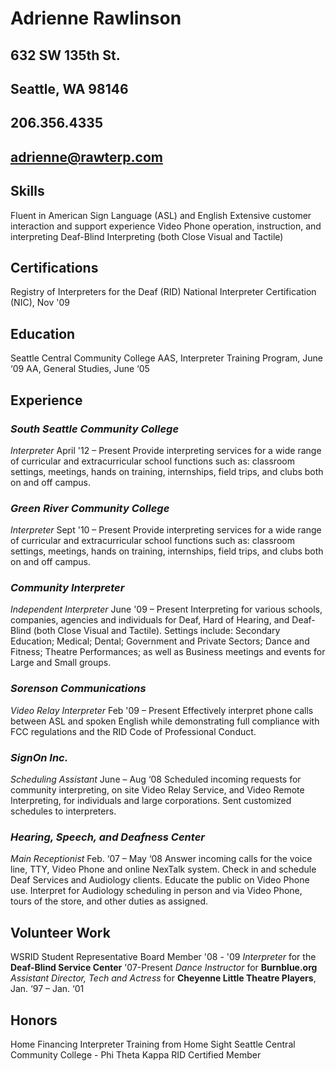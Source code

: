 # **Adrienne Rawlinson**
## **632 SW 135th St.**
## **Seattle, WA 98146**
## **206.356.4335**
## **adrienne@rawterp.com**

## **Skills**

Fluent in American Sign Language (ASL) and English
Extensive customer interaction and support experience
Video Phone operation, instruction, and interpreting
Deaf-Blind Interpreting (both Close Visual and Tactile)

## **Certifications**

Registry of Interpreters for the Deaf (RID)
National Interpreter Certification (NIC), Nov '09

## **Education**

Seattle Central Community College
AAS, Interpreter Training Program, June ‘09 
AA, General Studies, June ‘05

## **Experience**

### _South Seattle Community College_

_Interpreter_ April '12 – Present
Provide interpreting services for a wide range of curricular and extracurricular school functions such as: classroom settings, meetings, hands on training, internships, field trips, and clubs both on and off campus.

### _Green River Community College_

_Interpreter_ Sept '10 – Present
Provide interpreting services for a wide range of curricular and extracurricular school functions such as: classroom settings, meetings, hands on training, internships, field trips, and clubs both on and off campus.

### _Community Interpreter_

_Independent Interpreter_ June '09 – Present
Interpreting for various schools, companies, agencies and individuals for Deaf, Hard of Hearing, and Deaf-Blind (both Close Visual and Tactile). Settings include: Secondary Education; Medical; Dental; Government and Private Sectors; Dance and Fitness;  Theatre Performances; as well as Business meetings and events for Large and Small groups.

### _Sorenson Communications_

_Video Relay Interpreter_ Feb '09 – Present
Effectively interpret phone calls between ASL and spoken English while demonstrating full compliance with FCC regulations and the RID Code of Professional Conduct.

### _SignOn Inc._

_Scheduling Assistant_ June – Aug ‘08
Scheduled incoming requests for community interpreting, on site Video Relay Service, and Video Remote Interpreting, for individuals and large corporations. Sent customized schedules to interpreters.

### _Hearing, Speech, and Deafness Center_
_Main Receptionist_ Feb. ‘07 – May ‘08 
Answer incoming calls for the voice line, TTY, Video Phone and online NexTalk system. Check in and schedule Deaf Services and Audiology clients. Educate the public on Video Phone use. Interpret for Audiology scheduling in person and via Video Phone, tours of the store, and other duties as assigned.

## **Volunteer Work**

WSRID Student Representative Board Member '08 - '09
_Interpreter_ for the **Deaf-Blind Service Center** '07-Present
_Dance Instructor_ for **Burnblue.org** 
_Assistant Director, Tech and Actress_ for **Cheyenne Little Theatre Players**, Jan. ‘97 – Jan. ‘01

## **Honors**

Home Financing Interpreter Training from Home Sight
Seattle Central Community College - Phi Theta Kappa
RID Certified Member 


